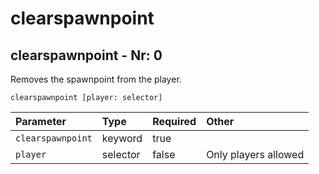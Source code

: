 # clearspawnpoint

## clearspawnpoint - Nr: 0

Removes the spawnpoint from the player.

```mcfunction
clearspawnpoint [player: selector]
```

|Parameter|Type|Required|Other|
|:---|:---|:---|:---|
|`clearspawnpoint`|keyword|true||
|`player`|selector|false|Only players allowed<br/>|

